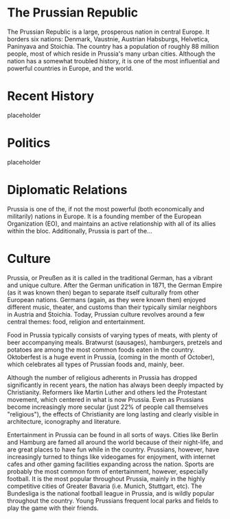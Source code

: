 # The Prussian Republic

The Prussian Republic is a large, prosperous nation in central Europe. It borders six nations: Denmark, Vaustnie, Austrian Habsburgs, Helvetica, Paninyava and Stoichia. The country has a population of roughly 88 million people, most of which reside in Prussia's many urban cities. Although the nation has a somewhat troubled history, it is one of the most influential and powerful countries in Europe, and the world.

# Recent History

placeholder

# Politics

placeholder

# Diplomatic Relations

Prussia is one of the, if not the most powerful (both economically and militarily) nations in Europe. It is a founding member of the European Organization (EO), and maintains an active relationship with all of its allies within the bloc. Additionally, Prussia is part of the...

# Culture

Prussia, or Preußen as it is called in the traditional German, has a vibrant and unique culture. After the German unification in 1871, the German Empire (as it was known then) began to separate itself culturally from other European nations. Germans (again, as they were known then) enjoyed different music, theater, and customs than their typically similar neighbors in Austria and Stoichia. Today, Prussian culture revolves around a few central themes: food, religion and entertainment.  

Food in Prussia typically consists of varying types of meats, with plenty of beer accompanying meals. Bratwurst (sausages), hamburgers, pretzels and potatoes are among the most common foods eaten in the country. Oktoberfest is a huge event in Prussia, (coming in the month of October), which celebrates all types of Prussian foods and, mainly, beer.

Although the number of religious adherents in Prussia has dropped significantly in recent years, the nation has always been deeply impacted by Christianity. Reformers like Martin Luther and others led the Protestant movement, which centered in what is now Prussia. Even as Prussians become increasingly more secular (just 22% of people call themselves &quot;religious&quot;), the effects of Christianity are long lasting and clearly visible in architecture, iconography and literature. 

Entertainment in Prussia can be found in all sorts of ways. Cities like Berlin and Hamburg are famed all around the world because of their night-life, and are great places to have fun while in the country. Prussians, however, have increasingly turned to things like videogames for enjoyment, with internet cafes and other gaming facilities expanding across the nation. Sports are probably the most common form of entertainment, however, especially football. It is the most popular throughout Prussia, mainly in the highly competitive cities of Greater Bavaria (i.e. Munich, Stuttgart, etc). The Bundesliga is the national football league in Prussia, and is wildly popular throughout the country. Young Prussians frequent local parks and fields to play the game with their friends.